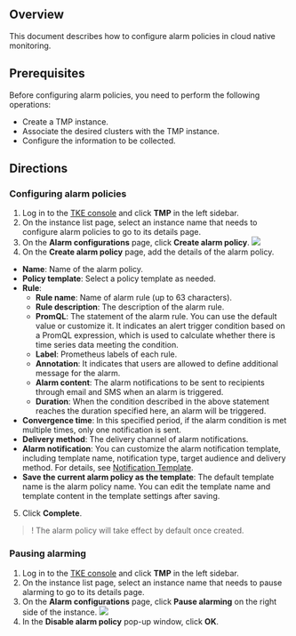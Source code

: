 
## Overview
This document describes how to configure alarm policies in cloud native monitoring.  

## Prerequisites

Before configuring alarm policies, you need to perform the following operations:
- Create a TMP instance.
- Associate the desired clusters with the TMP instance.
- Configure the information to be collected.

## Directions

### Configuring alarm policies

1. Log in to the [TKE console](https://console.cloud.tencent.com/tke2) and click **TMP** in the left sidebar.
2. On the instance list page, select an instance name that needs to configure alarm policies to go to its details page.
3. On the **Alarm configurations** page, click **Create alarm policy**.
![](https://qcloudimg.tencent-cloud.cn/raw/a77281e19dde819b6ff47d1db0ee816b.png)
4. On the **Create alarm policy** page, add the details of the alarm policy.
  * **Name**: Name of the alarm policy.
  * **Policy template**: Select a policy template as needed.
  * **Rule**:
    - **Rule name**: Name of alarm rule (up to 63 characters).
    - **Rule description**: The description of the alarm rule.
    - **PromQL**: The statement of the alarm rule. You can use the default value or customize it. It indicates an alert trigger condition based on a PromQL expression, which is used to calculate whether there is time series data meeting the condition.
    - **Label**: Prometheus labels of each rule.
    - **Annotation**: It indicates that users are allowed to define additional message for the alarm.
    - **Alarm content**: The alarm notifications to be sent to recipients through email and SMS when an alarm is triggered.
    - **Duration**: When the condition described in the above statement reaches the duration specified here, an alarm will be triggered.
  * **Convergence time**: In this specified period, if the alarm condition is met multiple times, only one notification is sent.
  * **Delivery method**: The delivery channel of alarm notifications.
  * **Alarm notification**: You can customize the alarm notification template, including template name, notification type, target audience and delivery method. For details, see [Notification Template](https://intl.cloud.tencent.com/document/product/1116/43196).
  * **Save the current alarm policy as the template**: The default template name is the alarm policy name. You can edit the template name and template content in the template settings after saving.
5. Click **Complete**.

>! The alarm policy will take effect by default once created.

### Pausing alarming
1. Log in to the [TKE console](https://console.cloud.tencent.com/tke2) and click **TMP** in the left sidebar.
2. On the instance list page, select an instance name that needs to pause alarming to go to its details page.
3. On the **Alarm configurations** page, click **Pause alarming** on the right side of the instance.
![](https://qcloudimg.tencent-cloud.cn/raw/cffd3de9e2fd861f9474f874a30a7af0.png)
4. In the **Disable alarm policy** pop-up window, click **OK**.

